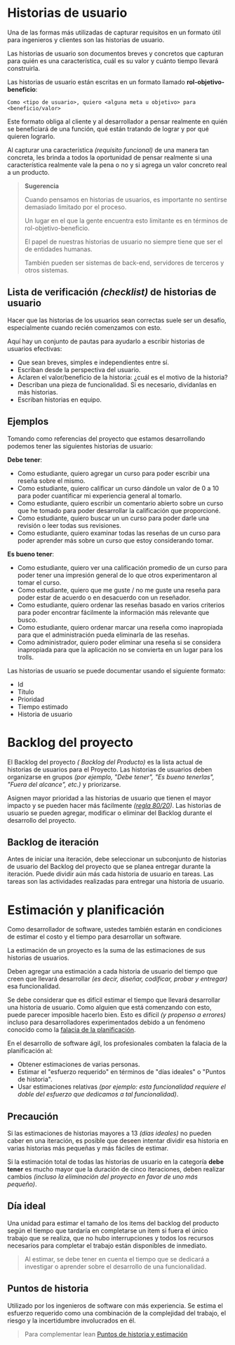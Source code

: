 # Historias de usuario

Una de las formas más utilizadas de capturar requisitos en un formato útil para ingenieros y clientes son las historias de usuario. 

Las historias de usuario son documentos breves y concretos que capturan para quién es una característica, cuál es su valor y cuánto tiempo llevará construirla.

Las historias de usuario están escritas en un formato llamado **rol-objetivo-beneficio**:

```
Como <tipo de usuario>, quiero <alguna meta u objetivo> para <beneficio/valor>
```
Este formato obliga al cliente y al desarrollador a pensar realmente en quién se beneficiará de una función, qué están tratando de lograr y por qué quieren lograrlo. 

Al capturar una característica *(requisito funcional)* de una manera tan concreta, les brinda a todos la oportunidad de pensar realmente si una característica realmente vale la pena o no y si agrega un valor concreto real a un producto.

> **Sugerencia**
>
> Cuando pensamos en historias de usuarios, es importante no sentirse demasiado limitado por el proceso. 
>
> Un lugar en el que la gente encuentra esto limitante es en términos de rol-objetivo-beneficio.
> 
> El papel de nuestras historias de usuario no siempre tiene que ser el de entidades humanas.
>
> También pueden ser sistemas de back-end, servidores de terceros y otros sistemas.

## Lista de verificación *(checklist)* de historias de usuario

Hacer que las historias de los usuarios sean correctas suele ser un desafío, especialmente cuando recién comenzamos con esto.

Aquí hay un conjunto de pautas para ayudarlo a escribir historias de usuarios efectivas:

- Que sean breves, simples e independientes entre sí.
- Escriban desde la perspectiva del usuario.
- Aclaren el valor/beneficio de la historia: ¿cuál es el motivo de la historia?
- Describan una pieza de funcionalidad. Si es necesario, divídanlas en más historias.
- Escriban historias en equipo.

## Ejemplos

Tomando como referencias del proyecto que estamos desarrollando podemos tener las siguientes historias de usuario:

**Debe tener**:
- Como estudiante, quiero agregar un curso para poder escribir una reseña sobre el mismo.
- Como estudiante, quiero calificar un curso dándole un valor de 0 a 10 para poder cuantificar mi experiencia general al tomarlo.
- Como estudiante, quiero escribir un comentario abierto sobre un curso que he tomado para poder desarrollar la calificación que proporcioné.
- Como estudiante, quiero buscar un un curso para poder darle una revisión o leer todas sus revisiones.
- Como estudiante, quiero examinar todas las reseñas de un curso para poder aprender más sobre un curso que estoy considerando tomar.

**Es bueno tener**:
- Como estudiante, quiero ver una calificación promedio de un curso para poder tener una impresión general de lo que otros experimentaron al tomar el curso.
- Como estudiante, quiero que me guste / no me guste una reseña para poder estar de acuerdo o en desacuerdo con un reseñador.
- Como estudiante, quiero ordenar las reseñas basado en varios criterios para poder encontrar fácilmente la información más relevante que busco.
- Como estudiante, quiero ordenar marcar una reseña como inapropiada para que el administración pueda eliminarla de las reseñas.
- Como administrador, quiero poder eliminar una reseña si se considera inapropiada para que la aplicación no se convierta en un lugar para los trolls.


Las historias de usuario se puede documentar usando el siguiente formato:
- Id
- Título
- Prioridad
- Tiempo estimado 
- Historia de usuario

# Backlog del proyecto

El Backlog del proyecto *( Backlog del Producto)* es la lista actual de historias de usuarios para el Proyecto. Las historias de usuarios deben organizarse en grupos *(por ejemplo, "Debe tener", "Es bueno tenerlas", "Fuera del alcance", etc.)* y priorizarse.

Asignen mayor prioridad a las historias de usuario que tienen el mayor impacto y se pueden hacer más fácilmente *([regla 80/20](https://es.wikipedia.org/wiki/Principio_de_Pareto))*. Las historias de usuario se pueden agregar, modificar o eliminar del Backlog durante el desarrollo del proyecto.

## Backlog de iteración

Antes de iniciar una iteración, debe seleccionar un subconjunto de historias de usuario del Backlog del proyecto que se planea entregar durante la iteración. Puede dividir aún más cada historia de usuario en tareas. Las tareas son las actividades realizadas para entregar una historia de usuario.

# Estimación y planificación

Como desarrollador de software, ustedes también estarán en condiciones de estimar el costo y el tiempo para desarrollar un software.

La estimación de un proyecto es la suma de las estimaciones de sus historias de usuarios.

Deben agregar una estimación a cada historia de usuario del tiempo que creen que llevará desarrollar *(es decir, diseñar, codificar, probar y entregar)* esa funcionalidad.

Se debe considerar que es difícil estimar el tiempo que llevará desarrollar una historia de usuario. Como alguien que está comenzando con esto, puede parecer imposible hacerlo bien. Esto es difícil *(y propenso a errores)* incluso para desarrolladores experimentados debido a un fenómeno conocido como la [falacia de la planificación](https://es.wikipedia.org/wiki/Falacia_de_la_planificaci%C3%B3n).

En el desarrollo de software ágil, los profesionales combaten la falacia de la planificación al:

- Obtener estimaciones de varias personas.
- Estimar el "esfuerzo requerido" en términos de "días ideales" o "Puntos de historia".
- Usar estimaciones relativas *(por ejemplo: esta funcionalidad requiere el doble del esfuerzo que dedicamos a tal funcionalidad)*.

## Precaución

Si las estimaciones de historias mayores a 13 *(días ideales)* no pueden caber en una iteración, es posible que deseen intentar dividir esa historia en varias historias más pequeñas y más fáciles de estimar.

Si la estimación total de todas las historias de usuario en la categoría **debe tener** es mucho mayor que la duración de cinco iteraciones, deben realizar cambios *(incluso la eliminación del proyecto en favor de uno más pequeño)*.

## Día ideal

Una unidad para estimar el tamaño de los items del backlog del producto según el tiempo que tardaría en completarse un item si fuera el único trabajo que se realiza, que no hubo interrupciones y todos los recursos necesarios para completar el trabajo están disponibles de inmediato.

> Al estimar, se debe tener en cuenta el tiempo que se dedicará a investigar o aprender sobre el desarrollo de una funcionalidad.

## Puntos de historia 

Utilizado por los ingenieros de software con más experiencia. Se estima el esfuerzo requerido como una combinación de la complejidad del trabajo, el riesgo y la incertidumbre involucrados en él. 

> Para complementar lean [Puntos de historia y estimación](https://www.atlassian.com/es/agile/project-management/estimation)